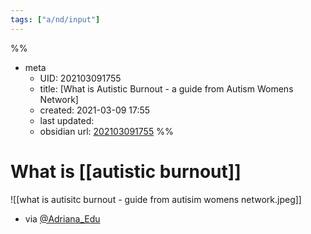 ```yaml
---
tags: ["a/nd/input"]
---
```

%%
- meta
	- UID: 202103091755
	- title: [What is Autistic Burnout - a guide from Autism Womens Network]
	- created: 2021-03-09 17:55
	- last updated: 
	- obsidian url:  [202103091755](indieandyAutisticBurnoutVs2021)
%%



# What is [[autistic burnout]]

![[what is autisitc burnout - guide from autisim womens network.jpeg]]

- via [@Adriana_Edu](https://twitter.com/Adriana_Edu/status/1028977682674069504)